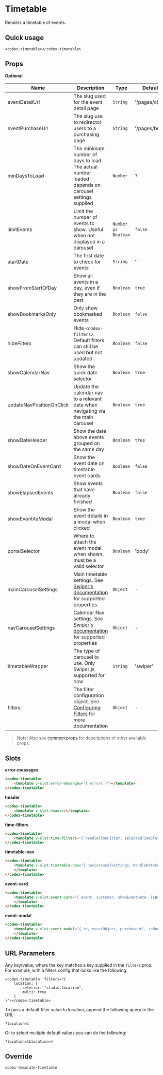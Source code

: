 # Timetable

Renders a timetable of events.

## Quick usage

```vue
<codex-timetable></codex-timetable>
```

## Props

**Optional**

| Name | Description | Type | Default | Validation |
| - | - | - | - | - |
| eventDetailUrl | The slug used for the event detail page | `String` | '/pages/class' | - |
| eventPurchaseUrl | The slug use to redirector users to a purchasing page | `String` | '/pages/buy' | - |
| minDaysToLoad | The minimum number of days to load. The actual number loaded depends on carousel settings supplied | `Number` | `7` | - |
| limitEvents | Limit the number of events to show. Useful when not displayed in a carousel | `Number` or `Boolean` | `false` | - |
| startDate | The first date to check for events | `String` | '' | - |
| showFromStartOfDay | Show all events in a day, even if they are in the past | `Boolean` | `true` | - |
| showBookmarksOnly | Only show bookmarked events | `Boolean` | `false` | - |
| hideFilters | Hide `<codex-filters>`. Default filters can still be used but not updated. | `Boolean` | `false` | - |
| showCalendarNav | Show the quick date selector | `Boolean` | `true` | - |
| updateNavPositionOnClick | Update the calendar nav to a relevant date when navigating via the main carousel | `Boolean` | `true` | - |
| showDateHeader | Show the date above events grouped on the same day | `Boolean` | `true` | - |
| showDateOnEventCard | Show the event date on timetable event cards | `Boolean` | `false` | - |
| showElapsedEvents | Show events that have already finished | `Boolean` | `false` | - |
| showEventAsModal | Show the event details in a modal when clicked | `Boolean` | `true` | - |
| portalSelector | Where to attach the event modal when shown, must be a valid selector | `Boolean` | 'body' | - |
| mainCarouselSettings | Main timetable settings. See [Swiper's documentation](https://swiperjs.com/vue) for supported properties | `Object` | - | - |
| navCarouselSettings | Calendar Nav settings. See [Swiper's documentation](https://swiperjs.com/vue) for supported properties | `Object` | - | - |
| timetableWrapper | The type of carousel to use. Only Swiper.js supported for now | `String` | 'swiper' | - |
| filters | The filter configuration object. See [Configuring Filters](shared/FilterConfiguration.md) for more documentation | `Object` | - | - |

> Note: Also see [common props](./shared/CommonProps.md) for descriptions of other available props.



## Slots

**error-messages**

```html
<codex-timetable>
	<template v-slot:error-messages="{ errors }"></template>
</codex-timetable>
```

**header**

```html
<codex-timetable>
	<template v-slot:header></template>
</codex-timetable>
```

**time-filters**

```html
<codex-timetable>
	<template v-slot:time-filters="{ handleTimeFilter, selectedTimeSlot }"></template>
</codex-timetable>
```

**timetable-nav**

```html
<codex-timetable>
	<template v-slot:timetable-nav="{ navCarouselSettings, handleDateSelection, setNavCarousel, handleActiveDateIndexChange }">
	</template>
</codex-timetable>
```

**event-card**

```html
<codex-timetable>
	<template v-slot:event-card="{ event, customer, showEventDate, isBookmarked, toggleBookmark, bookmarkIdentifier, goToEvent }">
	</template>
</codex-timetable>
```

**event-modal**

```html
<codex-timetable>
	<template v-slot:event-modal="{ id, eventObject, purchaseUrl, isModal, closeModal }">
	</template>
</codex-timetable>
```

## URL Parameters

Any key/value, where the key matches a key supplied in the `filters` prop. For example, with a filters config that looks like the following:

```vue
<codex-timetable :filters="{
	location: {
		selector: "studio.location",
		multi: true
	}
}"></codex-timetable>
```

To pass a default filter value to location, append the following query to the URL:

`?location=1`

Or to select multiple default values you can do the following:

`?location=1&location=4`

## Override

`
codex-template-timetable
`

